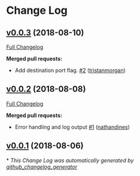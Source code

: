# Change Log

## [v0.0.3](https://github.com/vibrato/https-echo/tree/v0.0.3) (2018-08-10)
[Full Changelog](https://github.com/vibrato/https-echo/compare/v0.0.2...v0.0.3)

**Merged pull requests:**

- Add destination port flag. [\#2](https://github.com/vibrato/https-echo/pull/2) ([tristanmorgan](https://github.com/tristanmorgan))

## [v0.0.2](https://github.com/vibrato/https-echo/tree/v0.0.2) (2018-08-08)
[Full Changelog](https://github.com/vibrato/https-echo/compare/v0.0.1...v0.0.2)

**Merged pull requests:**

- Error handling and log output [\#1](https://github.com/vibrato/https-echo/pull/1) ([nathandines](https://github.com/nathandines))

## [v0.0.1](https://github.com/vibrato/https-echo/tree/v0.0.1) (2018-08-06)


\* *This Change Log was automatically generated by [github_changelog_generator](https://github.com/skywinder/Github-Changelog-Generator)*